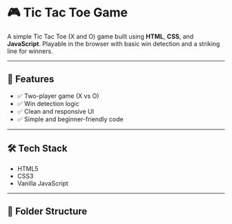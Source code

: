 # 🎮 Tic Tac Toe Game

A simple Tic Tac Toe (X and O) game built using **HTML**, **CSS**, and **JavaScript**. Playable in the browser with basic win detection and a striking line for winners.

---


## 🚀 Features

- ✅ Two-player game (X vs O)
- ✅ Win detection logic
- ✅ Clean and responsive UI
- ✅ Simple and beginner-friendly code

---

## 🛠️ Tech Stack

- HTML5
- CSS3
- Vanilla JavaScript

---

## 📂 Folder Structure

